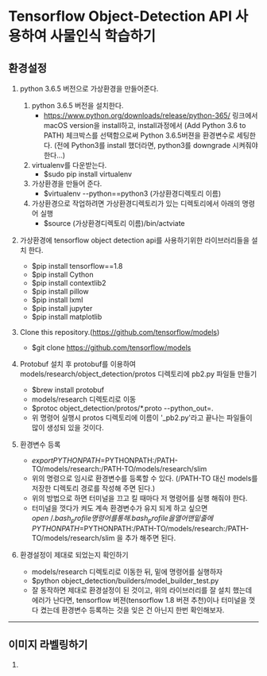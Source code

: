 
# Tensorflow Object-Detection API 사용하여 사물인식 학습하기

##  환경설정  
  
  
1. python 3.6.5 버전으로 가상환경을 만들어준다.  

    1. python 3.6.5 버전을 설치한다.
        - https://www.python.org/downloads/release/python-365/ 링크에서 macOS version을 install하고, 
install과정에서 (Add Python 3.6 to PATH) 체크박스를 선택함으로써 Python 3.6.5버젼을 환경변수로 세팅한다. (전에 Python3를 install 했더라면, python3를 downgrade 시켜줘야 한다...)
    1. virtualenv를 다운받는다.
        - $sudo pip install virtualenv    
    1. 가상환경을 만들어 준다.    
        - $virtualenv --python==python3 (가상환경디렉토리 이름)
    1. 가상환경으로 작업하려면 가상환경디렉토리가 있는 디렉토리에서 아래의 명령어 실행
        - $source (가상환경디렉토리 이름)/bin/actviate
  
  
  
1. 가상환경에 tensorflow object detection api를 사용하기위한 라이브러리들을 설치 한다.

    - $pip install tensorflow==1.8
    - $pip install Cython
    - $pip install contextlib2
    - $pip install pillow
    - $pip install lxml
    - $pip install jupyter
    - $pip install matplotlib


1. Clone this repository.(https://github.com/tensorflow/models)
    - $git clone https://github.com/tensorflow/models

1. Protobuf 설치 후 protobuf를 이용하여 models/research/object_detection/protos 디렉토리에 pb2.py 파일들 만들기
    - $brew install protobuf
    - models/research 디렉토리로 이동
    - $protoc object_detection/protos/*.proto --python_out=.
    - 위 명령어 실행시 protos 디렉토리에 이름이 '_pb2.py'라고 끝나는 파일들이 많이 생성되 있을 것이다. 

1. 환경변수 등록
    - $export PYTHONPATH=$PYTHONPATH:/PATH-TO/models/research:/PATH-TO/models/research/slim
    - 위의 명령으로 임시로 환경변수를 등록할 수 있다. (/PATH-TO 대신 models를 저장한 디렉토리 경로를 작성해 주면 된다.)
    - 위의 방법으로 하면 터미널을 끄고 킬 때마다 저 명령어를 실행 해줘야 한다. 
    - 터미널을 껏다가 켜도 계속 환경변수가 유지 되게 하고 싶으면
    $open ~/.bash_profile 명령어를 통해 .bash_profile 을 열어 맨 밑줄에 PYTHONPATH=$PYTHONPATH:/PATH-TO/models/research:/PATH-TO/models/research/slim 을 추가 해주면 된다.

1. 환경설정이 제대로 되었는지 확인하기
    - models/research 디렉토리로 이동한 뒤, 밑에 명령어를 실행하자
    - $python object_detection/builders/model_builder_test.py
    - 잘 동작하면 제대로 환경설정이 된 것이고, 위의 라이브러리를 잘 설치 했는데 에러가 난다면, tensorflow 버젼(tensorflow 1.8 버젼 추천)이나 터미널을 껏다 켰는데 환경변수 등록하는 것을 잊은 건 아닌지 한번 확인해보자.

  
  ***

##  이미지 라벨링하기 
1. 
